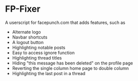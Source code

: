 # FP-Fixer
A userscript for facepunch.com that adds features, such as
* Alternate logo
* Navbar shortcuts
* A logout button
* Highlighting notable posts
* Easy to access ignore function
* Highlighting thread titles
* Hiding "this message has been deleted" on the profile page
* Reverting the single column home page to double column
* Highlighting the last post in a thread
